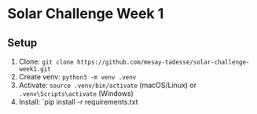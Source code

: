 # Solar Challenge Week 1
 

## Setup
1. Clone: `git clone https://github.com/mesay-tadesse/solar-challenge-week1.git`
2. Create venv: `python3 -m venv .venv`
3. Activate: `source .venv/bin/activate` (macOS/Linux) or `.venv\Scripts\activate` (Windows)
4. Install: `pip install -r requirements.txt